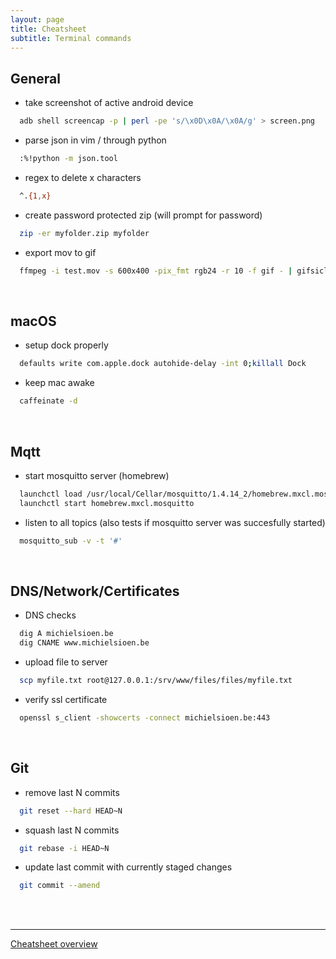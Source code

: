 ```yaml
---
layout: page
title: Cheatsheet
subtitle: Terminal commands
---
```

## General

- take screenshot of active android device

```bash
  adb shell screencap -p | perl -pe 's/\x0D\x0A/\x0A/g' > screen.png
```

- parse json in vim / through python

```bash
  :%!python -m json.tool
```

- regex to delete x characters

```bash
  ^.{1,x}
```

- create password protected zip (will prompt for password)

```bash
  zip -er myfolder.zip myfolder
```

- export mov to gif

```bash
  ffmpeg -i test.mov -s 600x400 -pix_fmt rgb24 -r 10 -f gif - | gifsicle --optimize=3 --delay=3 > test.gif
```

<br />

## macOS

- setup dock properly

```bash
  defaults write com.apple.dock autohide-delay -int 0;killall Dock
```

- keep mac awake

```bash
  caffeinate -d
```

<br />

## Mqtt

- start mosquitto server (homebrew)

```bash
  launchctl load /usr/local/Cellar/mosquitto/1.4.14_2/homebrew.mxcl.mosquitto.plist 
  launchctl start homebrew.mxcl.mosquitto
```

- listen to all topics (also tests if mosquitto server was succesfully started)

```bash
  mosquitto_sub -v -t '#'
```

<br />

## DNS/Network/Certificates

- DNS checks

```bash
  dig A michielsioen.be
  dig CNAME www.michielsioen.be
```

- upload file to server

```bash
  scp myfile.txt root@127.0.0.1:/srv/www/files/files/myfile.txt
```

- verify ssl certificate

```bash
  openssl s_client -showcerts -connect michielsioen.be:443
```

<br />

## Git

- remove last N commits

```bash
  git reset --hard HEAD~N
```

- squash last N commits

```bash
  git rebase -i HEAD~N
```

- update last commit with currently staged changes

```bash
  git commit --amend
```

<br />
<br />

---

[Cheatsheet overview](../)
